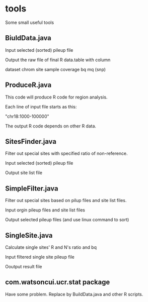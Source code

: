# tools
Some small useful tools

## BiuldData.java

Input selected (sorted) pileup file

Output the raw file of final R data.table with column

dataset chrom site sample coverage bq mq (snp)

## ProduceR.java

This code will produce R code for region analysis.

Each line of input file starts as this:

"chr18:1000-100000"

The output R code depends on other R data.

## SitesFinder.java

Filter out special sites with specified ratio of non-reference.

Input selected (sorted) pileup file

Output site list file

## SimpleFilter.java

Filter out special sites based on pilup files and site list files.

Input orgin pileup files and site list files

Output selected pileup files (and use linux command to sort)

## SingleSite.java

Calculate single sites' R and N's ratio and bq

Input filtered single site pileup file

Ooutput result file

## com.watsoncui.ucr.stat package

Have some problem. Replace by BuildData.java and other R scripts.

